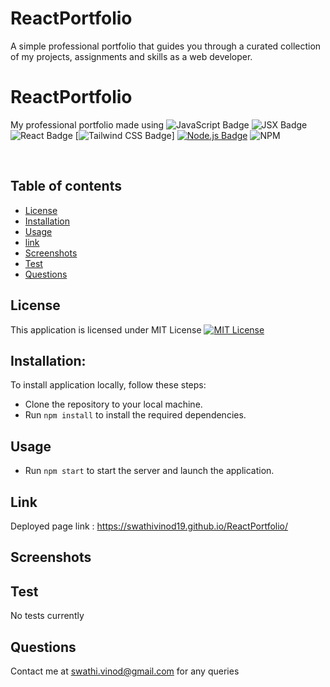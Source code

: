 # ReactPortfolio
A simple professional portfolio that guides you through a curated collection of my projects, assignments and skills as a web developer.

# ReactPortfolio
My professional portfolio made using ![JavaScript Badge](https://img.shields.io/badge/JavaScript-F7DF1E?style=for-the-badge&logo=javascript&logoColor=black)  ![JSX Badge](https://img.shields.io/badge/JSX-61DAFB?style=for-the-badge&logo=react&logoColor=white)  ![React Badge](https://img.shields.io/badge/React-61DAFB?style=for-the-badge&logo=react&logoColor=white) [![Tailwind CSS Badge](https://tailwindcss-badge.vercel.app/api/reactportfolio)] [![Node.js Badge](https://img.shields.io/badge/Node.js-393?logo=nodedotjs&logoColor=fff&style=flat)](https://nodejs.org/en) ![NPM](https://img.shields.io/badge/NPM-%23CB3837.svg?style=for-the-badge&logo=npm&logoColor=white)


<br>



## Table of contents
- [License](#License)
- [Installation](#Installation)
- [Usage](#Usage)
- [link](#Link)
- [Screenshots](#Screenshots)
- [Test](#Test) 
- [Questions](#Questions)

## License 
This application is licensed under MIT License
[![MIT License](https://img.shields.io/badge/License-MIT-blue.svg)](https://opensource.org/licenses/MIT)

## Installation:
To install application locally, follow these steps:

* Clone the repository to your local machine.
* Run `npm install` to install the required dependencies.


## Usage
* Run `npm start` to start the server and launch the application.

## Link

Deployed page link : https://swathivinod19.github.io/ReactPortfolio/

## Screenshots





## Test
No tests currently

## Questions
Contact me at [swathi.vinod@gmail.com](swathi.vinod@gmail.com) for any queries



